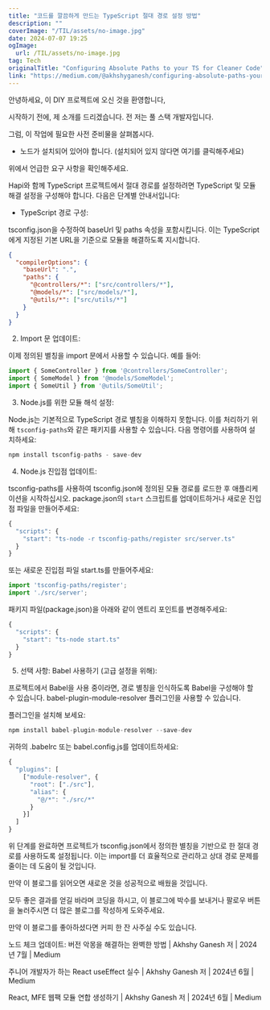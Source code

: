 ```yaml
---
title: "코드를 깔끔하게 만드는 TypeScript 절대 경로 설정 방법"
description: ""
coverImage: "/TIL/assets/no-image.jpg"
date: 2024-07-07 19:25
ogImage: 
  url: /TIL/assets/no-image.jpg
tag: Tech
originalTitle: "Configuring Absolute Paths to your TS for Cleaner Code"
link: "https://medium.com/@akhshyganesh/configuring-absolute-paths-your-ts-for-cleaner-code-bdaf81e01736"
---
```



안녕하세요, 이 DIY 프로젝트에 오신 것을 환영합니다,

시작하기 전에, 제 소개를 드리겠습니다. 전 저는 풀 스택 개발자입니다.

그럼, 이 작업에 필요한 사전 준비물을 살펴봅시다.

- 노드가 설치되어 있어야 합니다. (설치되어 있지 않다면 여기를 클릭해주세요)

<div class="content-ad"></div>

위에서 언급한 요구 사항을 확인해주세요.

Hapi와 함께 TypeScript 프로젝트에서 절대 경로를 설정하려면 TypeScript 및 모듈 해결 설정을 구성해야 합니다. 다음은 단계별 안내서입니다:

- TypeScript 경로 구성:

tsconfig.json을 수정하여 baseUrl 및 paths 속성을 포함시킵니다. 이는 TypeScript에게 지정된 기본 URL을 기준으로 모듈을 해결하도록 지시합니다.

<div class="content-ad"></div>

```json
{
  "compilerOptions": {
    "baseUrl": ".",
    "paths": {
      "@controllers/*": ["src/controllers/*"],
      "@models/*": ["src/models/*"],
      "@utils/*": ["src/utils/*"]
    }
  }
}
```

2. Import 문 업데이트:

이제 정의된 별칭을 import 문에서 사용할 수 있습니다. 예를 들어:

```js
import { SomeController } from '@controllers/SomeController';
import { SomeModel } from '@models/SomeModel';
import { SomeUtil } from '@utils/SomeUtil';
```

<div class="content-ad"></div>

3. Node.js를 위한 모듈 해석 설정:

Node.js는 기본적으로 TypeScript 경로 별칭을 이해하지 못합니다. 이를 처리하기 위해 `tsconfig-paths`와 같은 패키지를 사용할 수 있습니다. 다음 명령어를 사용하여 설치하세요:

```js
npm install tsconfig-paths - save-dev
```

4. Node.js 진입점 업데이트:

<div class="content-ad"></div>

tsconfig-paths를 사용하여 tsconfig.json에 정의된 모듈 경로를 로드한 후 애플리케이션을 시작하십시오. package.json의 `start` 스크립트를 업데이트하거나 새로운 진입점 파일을 만들어주세요:

```js
{
  "scripts": {
    "start": "ts-node -r tsconfig-paths/register src/server.ts"
  }
}
```

또는 새로운 진입점 파일 start.ts를 만들어주세요:

```js
import 'tsconfig-paths/register';
import './src/server';
```

<div class="content-ad"></div>

패키지 파일(package.json)을 아래와 같이 엔트리 포인트를 변경해주세요:

```js
{
  "scripts": {
    "start": "ts-node start.ts"
  }
}
```

5. 선택 사항: Babel 사용하기 (고급 설정을 위해):

프로젝트에서 Babel을 사용 중이라면, 경로 별칭을 인식하도록 Babel을 구성해야 할 수 있습니다. babel-plugin-module-resolver 플러그인을 사용할 수 있습니다.

<div class="content-ad"></div>

플러그인을 설치해 보세요:

```js
npm install babel-plugin-module-resolver --save-dev
```

귀하의 .babelrc 또는 babel.config.js를 업데이트하세요:

```js
{
  "plugins": [
    ["module-resolver", {
      "root": ["./src"],
      "alias": {
        "@/*": "./src/*"
      }
    }]
  ]
}
```

<div class="content-ad"></div>

위 단계를 완료하면 프로젝트가 tsconfig.json에서 정의한 별칭을 기반으로 한 절대 경로를 사용하도록 설정됩니다. 이는 import를 더 효율적으로 관리하고 상대 경로 문제를 줄이는 데 도움이 될 것입니다.

만약 이 블로그를 읽어오면 새로운 것을 성공적으로 배웠을 것입니다. 

모두 좋은 결과를 얻길 바라며 코딩을 하시고, 이 블로그에 박수를 보내거나 팔로우 버튼을 눌러주시면 더 많은 블로그를 작성하게 도와주세요.

만약 이 블로그를 좋아하셨다면 커피 한 잔 사주실 수도 있습니다.

<div class="content-ad"></div>

노드 체크 업데이트: 버전 악몽을 해결하는 완벽한 방법 | Akhshy Ganesh 저 | 2024년 7월 | Medium

주니어 개발자가 하는 React useEffect 실수 | Akhshy Ganesh 저 | 2024년 6월 | Medium

React, MFE 웹팩 모듈 연합 생성하기 | Akhshy Ganesh 저 | 2024년 6월 | Medium